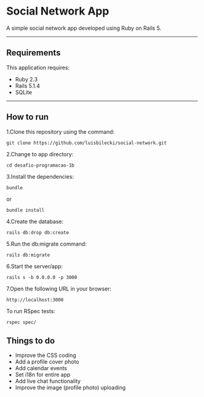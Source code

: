 # Social Network App

A simple social network app developed using Ruby on Rails 5.


--------------

## Requirements

This application requires:

* Ruby 2.3
* Rails 5.1.4
* SQLite

--------------
## How to run

1.Clone this repository using the command:

```
git clone https://github.com/luisbilecki/social-network.git
```

2.Change to app directory:

```
cd desafio-programacao-1b
```

3.Install the dependencies:

```
bundle
```

or

```
bundle install
```

4.Create the database:

```
rails db:drop db:create
```

5.Run the db:migrate command:

```
rails db:migrate
```

6.Start the server/app:

```
rails s -b 0.0.0.0 -p 3000
```

7.Open the following URL in your browser:

```
http://localhost:3000
```

To run RSpec tests:

```
rspec spec/
```

## Things to do

* Improve the CSS coding
* Add a profile cover photo
* Add calendar events
* Set i18n for entire app
* Add live chat functionality
* Improve the image (profile photo) uploading
